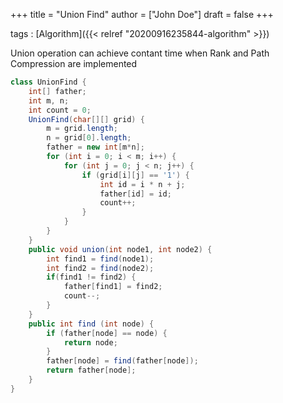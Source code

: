 +++
title = "Union Find"
author = ["John Doe"]
draft = false
+++

tags
: [Algorithm]({{< relref "20200916235844-algorithm" >}})

Union operation can achieve contant time when Rank and Path Compression are implemented

```java
class UnionFind {
    int[] father;
    int m, n;
    int count = 0;
    UnionFind(char[][] grid) {
        m = grid.length;
        n = grid[0].length;
        father = new int[m*n];
        for (int i = 0; i < m; i++) {
            for (int j = 0; j < n; j++) {
                if (grid[i][j] == '1') {
                    int id = i * n + j;
                    father[id] = id;
                    count++;
                }
            }
        }
    }
    public void union(int node1, int node2) {
        int find1 = find(node1);
        int find2 = find(node2);
        if(find1 != find2) {
            father[find1] = find2;
            count--;
        }
    }
    public int find (int node) {
        if (father[node] == node) {
            return node;
        }
        father[node] = find(father[node]);
        return father[node];
    }
}
```
